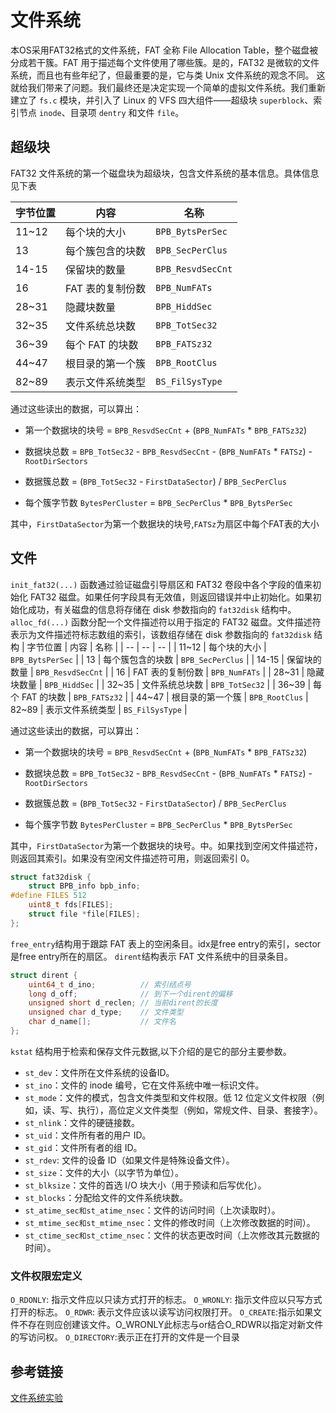# 文件系统

本OS采用FAT32格式的文件系统，FAT 全称 File Allocation Table，整个磁盘被分成若干簇。FAT 用于描述每个文件使用了哪些簇。是的，FAT32 是微软的文件系统，而且也有些年纪了，但最重要的是，它与类 Unix 文件系统的观念不同。
这就给我们带来了问题。我们最终还是决定实现一个简单的虚拟文件系统。我们重新建立了 `fs.c` 模块，并引入了 Linux 的 VFS 四大组件——超级块 `superblock`、索引节点 `inode`、目录项 `dentry` 和文件 `file`。

## 超级块

FAT32 文件系统的第一个磁盘块为超级块，包含文件系统的基本信息。具体信息见下表

| 字节位置 | 内容 | 名称 |
| -- | -- | -- |
| 11~12 | 每个块的大小 | `BPB_BytsPerSec` |
| 13 | 每个簇包含的块数 | `BPB_SecPerClus` |
| 14-15 | 保留块的数量 | `BPB_ResvdSecCnt` |
| 16 | FAT 表的复制份数 | `BPB_NumFATs` |
| 28~31 | 隐藏块数量 | `BPB_HiddSec` |
| 32~35 | 文件系统总块数 | `BPB_TotSec32` |
| 36~39 | 每个 FAT 的块数 | `BPB_FATSz32` |
| 44~47 | 根目录的第一个簇 | `BPB_RootClus` 
| 82~89 | 表示文件系统类型 | `BS_FilSysType` |

通过这些读出的数据，可以算出：
- 第一个数据块的块号 = `BPB_ResvdSecCnt` + (`BPB_NumFATs` * `BPB_FATSz32`)
- 数据块总数 = `BPB_TotSec32` - `BPB_ResvdSecCnt` - (`BPB_NumFATs` * `FATSz`) - `RootDirSectors`
- 数据簇总数 = (`BPB_TotSec32` - `FirstDataSector`) / `BPB_SecPerClus`

- 每个簇字节数 `BytesPerCluster` = `BPB_SecPerClus` * `BPB_BytsPerSec`

其中，`FirstDataSector`为第一个数据块的块号,`FATSz`为扇区中每个FAT表的大小
## 文件

`init_fat32(...)` 函数通过验证磁盘引导扇区和 FAT32 卷段中各个字段的值来初始化 FAT32 磁盘。如果任何字段具有无效值，则返回错误并中止初始化。如果初始化成功，有关磁盘的信息将存储在 disk 参数指向的 `fat32disk` 结构中。
`alloc_fd(...)` 函数分配一个文件描述符以用于指定的 FAT32 磁盘。文件描述符表示为文件描述符标志数组的索引，该数组存储在 disk 参数指向的 `fat32disk` 结构
| 字节位置 | 内容 | 名称 |
| -- | -- | -- |
| 11~12 | 每个块的大小 | `BPB_BytsPerSec` |
| 13 | 每个簇包含的块数 | `BPB_SecPerClus` |
| 14-15 | 保留块的数量 | `BPB_ResvdSecCnt` |
| 16 | FAT 表的复制份数 | `BPB_NumFATs` |
| 28~31 | 隐藏块数量 | `BPB_HiddSec` |
| 32~35 | 文件系统总块数 | `BPB_TotSec32` |
| 36~39 | 每个 FAT 的块数 | `BPB_FATSz32` |
| 44~47 | 根目录的第一个簇 | `BPB_RootClus` 
| 82~89 | 表示文件系统类型 | `BS_FilSysType` |

通过这些读出的数据，可以算出：
- 第一个数据块的块号 = `BPB_ResvdSecCnt` + (`BPB_NumFATs` * `BPB_FATSz32`)
- 数据块总数 = `BPB_TotSec32` - `BPB_ResvdSecCnt` - (`BPB_NumFATs` * `FATSz`) - `RootDirSectors`
- 数据簇总数 = (`BPB_TotSec32` - `FirstDataSector`) / `BPB_SecPerClus`

- 每个簇字节数 `BytesPerCluster` = `BPB_SecPerClus` * `BPB_BytsPerSec`

其中，`FirstDataSector`为第一个数据块的块号。中。如果找到空闲文件描述符，则返回其索引。如果没有空闲文件描述符可用，则返回索引 0。
```c
struct fat32disk {
    struct BPB_info bpb_info;
#define FILES 512
    uint8_t fds[FILES];
    struct file *file[FILES];
};
```
`free_entry`结构用于跟踪 FAT 表上的空闲条目。idx是free entry的索引，sector是free entry所在的扇区。
`dirent`结构表示 FAT 文件系统中的目录条目。
```c
struct dirent {
    uint64_t d_ino;          // 索引结点号
    long d_off;              // 到下一个dirent的偏移
    unsigned short d_reclen; // 当前dirent的长度
    unsigned char d_type;    // 文件类型
    char d_name[];           // 文件名
};
```
`kstat` 结构用于检索和保存文件元数据,以下介绍的是它的部分主要参数。
- `st_dev`：文件所在文件系统的设备ID。
- `st_ino`：文件的 inode 编号，它在文件系统中唯一标识文件。
- `st_mode`：文件的模式，包含文件类型和文件权限。低 12 位定义文件权限（例如，读、写、执行），高位定义文件类型（例如，常规文件、目录、套接字）。
- `st_nlink`：文件的硬链接数。
- `st_uid`：文件所有者的用户 ID。
- `st_gid`：文件所有者的组 ID。
- `st_rdev`: 文件的设备 ID（如果文件是特殊设备文件）。
- `st_size`：文件的大小（以字节为单位）。
- `st_blksize`：文件的首选 I/O 块大小（用于预读和后写优化）。
- `st_blocks`：分配给文件的文件系统块数。
- `st_atime_sec和st_atime_nsec`：文件的访问时间（上次读取时）。
- `st_mtime_sec和st_mtime_nsec`：文件的修改时间（上次修改数据的时间）。
- `st_ctime_sec和st_ctime_nsec`：文件的状态更改时间（上次修改其元数据的时间）。

### 文件权限宏定义
`O_RDONLY`: 指示文件应以只读方式打开的标志。
`O_WRONLY`: 指示文件应以只写方式打开的标志。
`O_RDWR`: 表示文件应该以读写访问权限打开。
`O_CREATE`:指示如果文件不存在则应创建该文件。O_WRONLY此标志与or结合O_RDWR以指定对新文件的写访问权。
`O_DIRECTORY`:表示正在打开的文件是一个目录

## 参考链接

[文件系统实验](https://ftutorials.gitee.io/ftutorials_book/Chapter3/3_1.html)